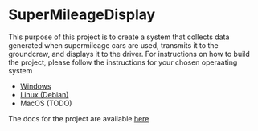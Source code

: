 # SuperMileageDisplay
This purpose of this project is to create a system that collects data generated when supermileage cars are used, transmits it to the groundcrew, and displays it to the driver. For instructions on how to build the project, please follow the instructions for your chosen operaating system
- [Windows](Instructions/WindowsSetup.md)
- [Linux (Debian)](Instructions/LinuxSetup.md)
- MacOS (TODO)

The docs for the project are available [here](https://heev.github.io/SupermilageDisplay/)
